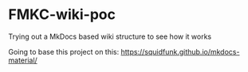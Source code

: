 # FMKC-wiki-poc
Trying out a MkDocs based wiki structure to see how it works

Going to base this project on this: 
https://squidfunk.github.io/mkdocs-material/
